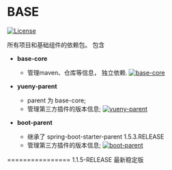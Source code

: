 ﻿BASE
================
[![License](https://img.shields.io/badge/License-Apache%202.0-blue.svg)](https://opensource.org/licenses/Apache-2.0)

所有项目和基础组件的依赖包。
包含
* **base-core**
   * 管理maven、仓库等信息， 独立依赖.
   [![base-core](https://file-vague.codealy.com/code/yueny/base/base-core.jpg)]()
   
* **yueny-parent**
   * parent 为  base-core;
   * 管理第三方插件的版本信息;
   [![yueny-parent](https://file-vague.codealy.com/code/yueny/base/yueny-parent.jpg)]()
   

* **boot-parent**
   * 继承了 spring-boot-starter-parent 1.5.3.RELEASE
   * 管理第三方插件的版本信息;
   [![boot-parent](https://file-vague.codealy.com/code/yueny/base/boot-parent.jpg)]()

================
1.1.5-RELEASE
最新稳定版
